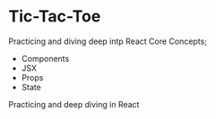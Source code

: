 # Tic-Tac-Toe

Practicing and diving deep intp React Core Concepts; 
- Components
- JSX
- Props
- State

Practicing and deep diving in React 



